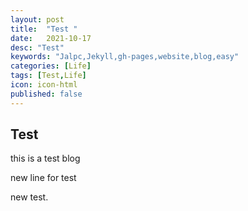 ```yaml
---
layout: post
title:  "Test "
date:   2021-10-17
desc: "Test"
keywords: "Jalpc,Jekyll,gh-pages,website,blog,easy"
categories: [Life]
tags: [Test,Life]
icon: icon-html
published: false
---
```


## Test

this is a test blog

new line for test

new test. 
